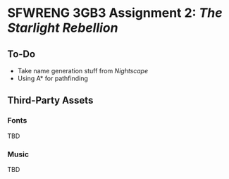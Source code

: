 # SFWRENG 3GB3 Assignment 2: *The Starlight Rebellion*

## To-Do

- Take name generation stuff from *Nightscape*
- Using A* for pathfinding

## Third-Party Assets

### Fonts

TBD

### Music

TBD
